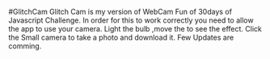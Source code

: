 #GlitchCam
Glitch Cam is my version of WebCam Fun of 30days of Javascript Challenge. 
In order for this to work correctly you need to allow the app to use your camera. 
Light the bulb ,move the to see the effect. Click the Small camera to take a photo and download it. 
Few Updates are comming.
